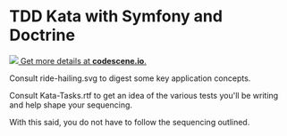 TDD Kata with Symfony and Doctrine
==================================

[![](http://codescene.io/projects/2090/status.svg) Get more details at **codescene.io**.](http://codescene.io/projects/2090/jobs/latest-successful/results)

Consult ride-hailing.svg to digest some key application concepts.

Consult Kata-Tasks.rtf to get an idea of the various tests you'll be writing and help shape your sequencing.

With this said, you do not have to follow the sequencing outlined.
